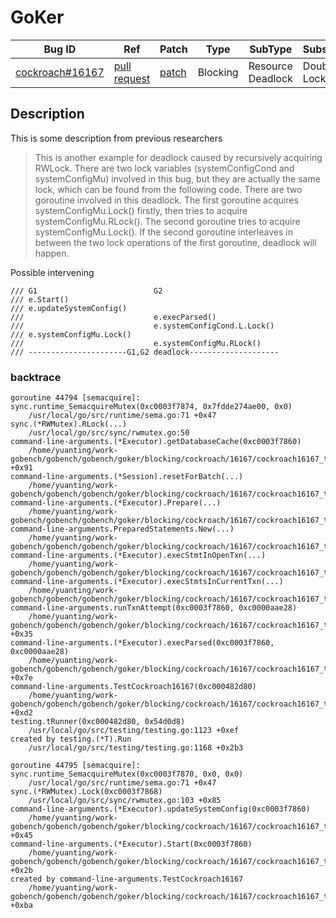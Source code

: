 # GoKer

| Bug ID|  Ref | Patch | Type | SubType | SubsubType |
| ----  | ---- | ----  | ---- | ---- | ---- |
|[cockroach#16167]|[pull request]|[patch]| Blocking | Resource Deadlock | Double Locking |

[cockroach#16167]:(cockroach16167_test.go)
[patch]:https://github.com/cockroachdb/cockroach/pull/16167/files
[pull request]:https://github.com/cockroachdb/cockroach/pull/16167
 
## Description


This is some description from previous researchers

> This is another example for deadlock caused by recursively
> acquiring RWLock. There are two lock variables (systemConfigCond and systemConfigMu)
> involved in this bug, but they are actually the same lock, which can be found from
> the following code.
> There are two goroutine involved in this deadlock. The first goroutine acquires
> systemConfigMu.Lock() firstly, then tries to acquire systemConfigMu.RLock(). The
> second goroutine tries to acquire systemConfigMu.Lock(). If the second goroutine
> interleaves in between the two lock operations of the first goroutine, deadlock will happen.

Possible intervening

```
/// G1 							G2
/// e.Start()
/// e.updateSystemConfig()
/// 							e.execParsed()
/// 							e.systemConfigCond.L.Lock()
/// e.systemConfigMu.Lock()
/// 							e.systemConfigMu.RLock()
/// ----------------------G1,G2 deadlock--------------------
```


### backtrace

```
goroutine 44794 [semacquire]:
sync.runtime_SemacquireMutex(0xc0003f7874, 0x7fdde274ae00, 0x0)
	/usr/local/go/src/runtime/sema.go:71 +0x47
sync.(*RWMutex).RLock(...)
	/usr/local/go/src/sync/rwmutex.go:50
command-line-arguments.(*Executor).getDatabaseCache(0xc0003f7860)
	/home/yuanting/work-gobench/gobench/gobench/goker/blocking/cockroach/16167/cockroach16167_test.go:69 +0x91
command-line-arguments.(*Session).resetForBatch(...)
	/home/yuanting/work-gobench/gobench/gobench/goker/blocking/cockroach/16167/cockroach16167_test.go:38
command-line-arguments.(*Executor).Prepare(...)
	/home/yuanting/work-gobench/gobench/gobench/goker/blocking/cockroach/16167/cockroach16167_test.go:65
command-line-arguments.PreparedStatements.New(...)
	/home/yuanting/work-gobench/gobench/gobench/goker/blocking/cockroach/16167/cockroach16167_test.go:30
command-line-arguments.(*Executor).execStmtInOpenTxn(...)
	/home/yuanting/work-gobench/gobench/gobench/goker/blocking/cockroach/16167/cockroach16167_test.go:61
command-line-arguments.(*Executor).execStmtsInCurrentTxn(...)
	/home/yuanting/work-gobench/gobench/gobench/goker/blocking/cockroach/16167/cockroach16167_test.go:57
command-line-arguments.runTxnAttempt(0xc0003f7860, 0xc0000aae28)
	/home/yuanting/work-gobench/gobench/gobench/goker/blocking/cockroach/16167/cockroach16167_test.go:79 +0x35
command-line-arguments.(*Executor).execParsed(0xc0003f7860, 0xc0000aae28)
	/home/yuanting/work-gobench/gobench/gobench/goker/blocking/cockroach/16167/cockroach16167_test.go:53 +0x7e
command-line-arguments.TestCockroach16167(0xc000482d80)
	/home/yuanting/work-gobench/gobench/gobench/goker/blocking/cockroach/16167/cockroach16167_test.go:101 +0xd2
testing.tRunner(0xc000482d80, 0x54d0d8)
	/usr/local/go/src/testing/testing.go:1123 +0xef
created by testing.(*T).Run
	/usr/local/go/src/testing/testing.go:1168 +0x2b3

goroutine 44795 [semacquire]:
sync.runtime_SemacquireMutex(0xc0003f7870, 0x0, 0x0)
	/usr/local/go/src/runtime/sema.go:71 +0x47
sync.(*RWMutex).Lock(0xc0003f7868)
	/usr/local/go/src/sync/rwmutex.go:103 +0x85
command-line-arguments.(*Executor).updateSystemConfig(0xc0003f7860)
	/home/yuanting/work-gobench/gobench/gobench/goker/blocking/cockroach/16167/cockroach16167_test.go:74 +0x45
command-line-arguments.(*Executor).Start(0xc0003f7860)
	/home/yuanting/work-gobench/gobench/gobench/goker/blocking/cockroach/16167/cockroach16167_test.go:47 +0x2b
created by command-line-arguments.TestCockroach16167
	/home/yuanting/work-gobench/gobench/gobench/goker/blocking/cockroach/16167/cockroach16167_test.go:100 +0xba
```